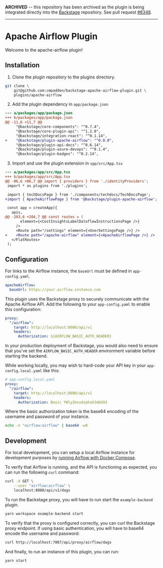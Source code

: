 **ARCHIVED** -- this repository has been archived as the plugin is being
integrated directly into the [Backstage](https://github.com/backstage/backstage) 
repository. See pull request [#8348](https://github.com/backstage/backstage/pull/8348).

<hr />

# Apache Airflow Plugin

Welcome to the apache-airflow plugin!

## Installation

1. Clone the plugin repository to the plugins directory.

```sh
git clone \
    git@github.com:cmpadden/backstage-apache-airflow-plugin.git \
    plugins/apache-airflow
```

2. Add the plugin dependency in `app/package.json`

```diff
--- a/packages/app/package.json
+++ b/packages/app/package.json
@@ -11,6 +11,7 @@
     "@backstage/core-components": "^0.7.4",
     "@backstage/core-plugin-api": "^1.2.0",
     "@backstage/integration-react": "^0.1.14",
+    "@backstage/plugin-apache-airflow": "^0.0.0",
     "@backstage/plugin-api-docs": "^0.6.14",
     "@backstage/plugin-azure-devops": "^0.1.4",
     "@backstage/plugin-badges": "^0.2.14",
```

3. Import and use the plugin extension in `spp/src/App.tsx`

```diff
--- a/packages/app/src/App.tsx
+++ b/packages/app/src/App.tsx
@@ -86,6 +86,7 @@ import { providers } from './identityProviders';
 import * as plugins from './plugins';

 import { techDocsPage } from './components/techdocs/TechDocsPage';
+import { ApacheAirflowPage } from '@backstage/plugin-apache-airflow';

 const app = createApp({
   apis,
@@ -203,6 +204,7 @@ const routes = (
       element={<CostInsightsLabelDataflowInstructionsPage />}
     />
     <Route path="/settings" element={<UserSettingsPage />} />
+    <Route path="/apache-airflow" element={<ApacheAirflowPage />} />
   </FlatRoutes>
 );
```

## Configuration

For links to the Airflow instance, the `baseUrl` must be defined in
`app-config.yaml`.

```yaml
apacheAirflow:
  baseUrl: https://your.airflow.instance.com
```

This plugin uses the Backstage proxy to securely communicate with the Apache
Airflow API. Add the following to your `app-config.yaml` to enable this
configuration:

```yaml
proxy:
  "/airflow":
    target: http://localhost:8080/api/v1
    headers:
      Authorization: ${AIRFLOW_BASIC_AUTH_HEADER}
```

In your production deployment of Backstage, you would also need to ensure that
you've set the `AIRFLOW_BASIC_AUTH_HEADER` environment variable before starting
the backend.

While working locally, you may wish to hard-code your API key in your
`app-config.local.yaml` like this:

```yaml
# app-config.local.yaml
proxy:
  "/airflow":
    target: http://localhost:8080/api/v1
    headers:
      Authorization: Basic YWlyZmxvdzphaXJmbG93
```

Where the basic authorization token is the base64 encoding of the username and
password of your instance.

```sh
echo -n "airflow:airflow" | base64 -w0
```

## Development

For local development, you can setup a local Airflow instance for development
purposes by [running Airflow with Docker Compose][2].

To verify that Airflow is running, and the API is functioning as expected, you
can run the following `curl` command:

```sh
curl -X GET \
    --user "airflow:airflow" \
    localhost:8080/api/v1/dags
```

To run the Backstage proxy, you will have to run start the `example-backend`
plugin.

```sh
yarn workspace example-backend start
```

To verify that the proxy is configured correctly, you can curl the Backstage
proxy endpoint. If using basic authentication, you will have to base64 encode
the username and password:

```sh
curl http://localhost:7007/api/proxy/airflow/dags
```

And finally, to run an instance of this plugin, you can run:

```sh
yarn start
```

[1]: https://airflow.apache.org/docs/apache-airflow/stable/security/api.html
[2]: https://airflow.apache.org/docs/apache-airflow/stable/start/docker.html
[3]: https://airflow.apache.org/docs/apache-airflow/stable/stable-rest-api-ref.html
